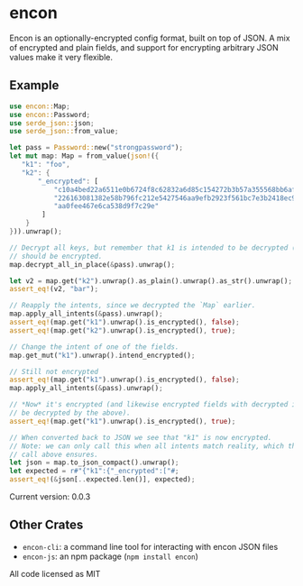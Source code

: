 <!-- {\{badges}} -->

# encon

Encon is an optionally-encrypted config format, built on top of JSON. A mix of encrypted
and plain fields, and support for encrypting arbitrary JSON values make it very flexible.

## Example
```rust
use encon::Map;
use encon::Password;
use serde_json::json;
use serde_json::from_value;

let pass = Password::new("strongpassword");
let mut map: Map = from_value(json!({
   "k1": "foo",
   "k2": {
       "_encrypted": [
           "c10a4bed22a6511e0b6724f8c62832a6d85c154272b3b57a355568bb6af62ca99cc98e",
           "226163081382e58b796fc212e5427546aa9efb2923f561bc7e3b2418ec9166ea69309d",
           "aa0fee467e6ca538d9f7c29e"
        ]
    }
})).unwrap();

// Decrypt all keys, but remember that k1 is intended to be decrypted (plain text), and k2
// should be encrypted.
map.decrypt_all_in_place(&pass).unwrap();

let v2 = map.get("k2").unwrap().as_plain().unwrap().as_str().unwrap();
assert_eq!(v2, "bar");

// Reapply the intents, since we decrypted the `Map` earlier.
map.apply_all_intents(&pass).unwrap();
assert_eq!(map.get("k1").unwrap().is_encrypted(), false);
assert_eq!(map.get("k2").unwrap().is_encrypted(), true);

// Change the intent of one of the fields.
map.get_mut("k1").unwrap().intend_encrypted();

// Still not encrypted
assert_eq!(map.get("k1").unwrap().is_encrypted(), false);
map.apply_all_intents(&pass).unwrap();

// *Now* it's encrypted (and likewise encrypted fields with decrypted intent would
// be decrypted by the above).
assert_eq!(map.get("k1").unwrap().is_encrypted(), true);

// When converted back to JSON we see that "k1" is now encrypted.
// Note: we can only call this when all intents match reality, which the `apply_all_intents`
// call above ensures.
let json = map.to_json_compact().unwrap();
let expected = r#"{"k1":{"_encrypted":["#;
assert_eq!(&json[..expected.len()], expected);
```

Current version: 0.0.3

## Other Crates

- `encon-cli`: a command line tool for interacting with encon JSON files
- `encon-js`: an npm package (`npm install encon`)

All code licensed as MIT
